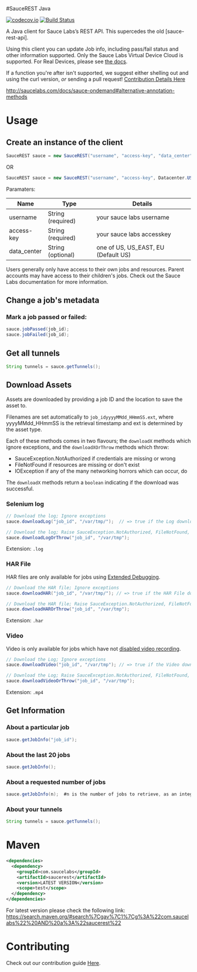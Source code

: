 #SauceREST Java

[![codecov.io](https://codecov.io/github/saucelabs/saucerest-java/coverage.svg?branch=master)](https://codecov.io/github/saucelabs/saucerest-java?branch=master)
[![Build Status](https://travis-ci.org/saucelabs/saucerest-java.svg?branch=master)](https://travis-ci.org/saucelabs/saucerest-java)

A Java client for Sauce Labs’s REST API. This supercedes the old [sauce-rest-api].

Using this client you can update Job info, including pass/fail status and other information supported.  Only the Sauce Labs Virtual Device Cloud is supported.  For Real Devices, please see [the docs](https://api.testobject.com/).

If a function you're after isn't supported, we suggest either shelling out and using the curl version, _or_ sending a pull request!  [Contribution Details Here](https://github.com/saucelabs/saucerest-java/blob/master/contributing.md)

<http://saucelabs.com/docs/sauce-ondemand#alternative-annotation-methods>

# Usage
## Create an instance of the client
```java
SauceREST sauce = new SauceREST("username", "access-key", "data_center");
```
OR
```java
SauceREST sauce = new SauceREST("username", "access-key", Datacenter.US);
```
Paramaters: 

| Name        | Type              | Details       |
| ----------- | ----------------- | ------------- |
| username    | String (required) | your sauce labs username  |
| access-key  | String (required) | your sauce labs accesskey  |
| data_center  | String (optional) | one of US, US_EAST, EU (Default US)  |



Users generally only have access to their own jobs and resources.  Parent accounts may have access to their children's jobs.  Check out the Sauce Labs documentation for more information.

## Change a job's metadata
### Mark a job passed or failed:
```java
sauce.jobPassed(job_id);
sauce.jobFailed(job_id);
```

## Get all tunnels

```java
String tunnels = sauce.getTunnels();
```

## Download Assets
Assets are downloaded by providing a job ID and the location to save the asset to.

Filenames are set automatically to `job_idyyyyMMdd_HHmmSS.ext`, where yyyyMMdd_HHmmSS is the retrieval timestamp and ext is determined by the asset type.

Each of these methods comes in two flavours; the `downloadX` methods which ignore exceptions, and the `downloadXOrThrow` methods which throw:
 * SauceException.NotAuthorized if credentials are missing or wrong
 * FileNotFound if resources are missing or don't exist
 * IOException if any of the many networking horrors which can occur, do

The `downloadX` methods return a `boolean` indicating if the download was successful.
### Selenium log

```java
// Download the log; Ignore exceptions
sauce.downloadLog("job_id", "/var/tmp/");  // => true if the Log downloads correctly

// Download the log; Raise SauceException.NotAuthorized, FileNotFound, IOException
sauce.downloadLogOrThrow("job_id", "/var/tmp");
```

Extension: `.log`

### HAR File
HAR files are only available for jobs using [Extended Debugging](https://wiki.saucelabs.com/pages/viewpage.action?pageId=70072943).

```java
// Download the HAR file; Ignore exceptions
sauce.downloadHAR("job_id", "/var/tmp/"); // => true if the HAR File downloads correctly

// Download the HAR file; Raise SauceException.NotAuthorized, FileNotFound, IOException
sauce.downloadHAROrThrow("job_id", "/var/tmp");
```

Extension: `.har`

### Video
Video is only available for jobs which have not [disabled video recording](https://wiki.saucelabs.com/display/DOCS/Test+Configuration+Options#TestConfigurationOptions-Disablevideorecording).

```java
// Download the Log; Ignore exceptions
sauce.downloadVideo("job_id", "/var/tmp"); // => true if the Video downloads correctly

// Download the Log; Raise SauceException.NotAuthorized, FileNotFound, IOException
sauce.downloadVideoOrThrow("job_id", "/var/tmp");
```

Extension: `.mp4`

## Get Information
### About a particular job
```java
sauce.getJobInfo("job_id");
```

### About the last 20 jobs
```java
sauce.getJobInfo();
```

### About a requested number of jobs
```java
sauce.getJobInfo(n);  #n is the number of jobs to retrieve, as an integer
```

### About your tunnels
```java
String tunnels = sauce.getTunnels();
```

# Maven

```xml
<dependencies>
  <dependency>
    <groupId>com.saucelabs</groupId>
    <artifactId>saucerest</artifactId>
    <version>LATEST VERSION</version>
    <scope>test</scope>
  </dependency>
</dependencies>
```

For latest version please check the following link: https://search.maven.org/#search%7Cgav%7C1%7Cg%3A%22com.saucelabs%22%20AND%20a%3A%22saucerest%22

# Contributing
Check out our contribution guide [Here](https://github.com/saucelabs/saucerest-java/blob/master/contributing.md).

